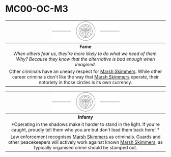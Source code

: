 # MC00-OC-M3

| <img src="../images/card-icons/marsh-skimmers.png" height="60" /> |
|:---:|
| **Fame** |
| *When others fear us, they're more likely to do what we need of them. Why? Because they know that the alternative is bad enough when imagined.* |
| Other criminals have an uneasy respect for [Marsh Skimmers](../organisations/marsh-skimmers.md). While other career criminals don't like the way that [Marsh Skimmers](../organisations/marsh-skimmers.md) operate, their notoriety in those circles is its own currency. |

| <img src="../images/card-icons/marsh-skimmers.png" height="60" /> |
|:---:|
| **Infamy** |
| *Operating in the shadows make it harder to stand in the light. If you're caught, proudly tell them who you are but don't lead them back here! * |
| Law enforcement recognises [Marsh Skimmers](../organisations/marsh-skimmers.md) as criminals. Guards and other peacekeepers will actively work against known [Marsh Skimmers](../organisations/marsh-skimmers.md), as typically organised crime should be stamped out. |
